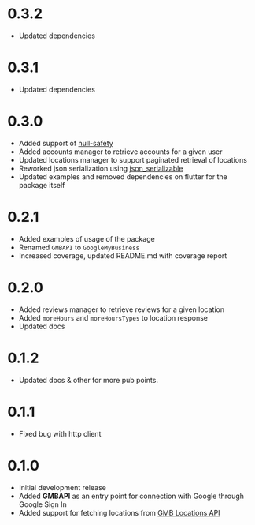 # 0.3.2

* Updated dependencies

# 0.3.1

* Updated dependencies

# 0.3.0

* Added support of [null-safety](https://dart.dev/null-safety)
* Added accounts manager to retrieve accounts for a given user
* Updated locations manager to support paginated retrieval of locations
* Reworked json serialization using [json_serializable](https://pub.dev/packages/json_serializable)
* Updated examples and removed dependencies on flutter for the package itself

# 0.2.1

* Added examples of usage of the package
* Renamed `GMBAPI` to `GoogleMyBusiness`
* Increased coverage, updated README.md with coverage report

# 0.2.0

* Added reviews manager to retrieve reviews for a given location
* Added `moreHours` and `moreHoursTypes` to location response
* Updated docs

# 0.1.2

* Updated docs & other for more pub points.

# 0.1.1

* Fixed bug with http client

# 0.1.0

* Initial development release
* Added **GMBAPI** as an entry point for connection with Google through Google Sign In
* Added support for fetching locations from [GMB Locations API](https://developers.google.com/my-business/reference/rest/v4/accounts.locations) 